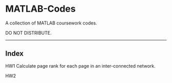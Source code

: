 # MATLAB-Codes

A collection of MATLAB coursework codes.

DO NOT DISTRIBUTE.

------------------------
Index
------------------------
HW1 Calculate page rank for each page in an inter-connected network.

HW2
